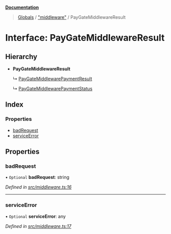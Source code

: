**[Documentation](../README.md)**

> [Globals](../README.md) / ["middleware"](../modules/_middleware_.md) / PayGateMiddlewareResult

# Interface: PayGateMiddlewareResult

## Hierarchy

- **PayGateMiddlewareResult**

  ↳ [PayGateMiddlewarePaymentResult](_middleware_.paygatemiddlewarepaymentresult.md)

  ↳ [PayGateMiddlewarePaymentStatus](_middleware_.paygatemiddlewarepaymentstatus.md)

## Index

### Properties

- [badRequest](_middleware_.paygatemiddlewareresult.md#badrequest)
- [serviceError](_middleware_.paygatemiddlewareresult.md#serviceerror)

## Properties

### badRequest

• `Optional` **badRequest**: string

_Defined in [src/middleware.ts:16](https://github.com/distributhor/paygate-sdk/blob/e12a1f9/src/middleware.ts#L16)_

---

### serviceError

• `Optional` **serviceError**: any

_Defined in [src/middleware.ts:17](https://github.com/distributhor/paygate-sdk/blob/e12a1f9/src/middleware.ts#L17)_
